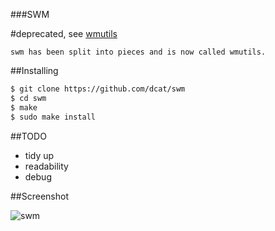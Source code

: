 ###SWM

#deprecated, see [wmutils](https://github.com/wmutils/core)

```
swm has been split into pieces and is now called wmutils.
```

##Installing
```sh
$ git clone https://github.com/dcat/swm
$ cd swm
$ make
$ sudo make install
```

##TODO

- tidy up
- readability
- debug


##Screenshot

![swm](http://pub.iotek.org/p/260H6r1.png)
